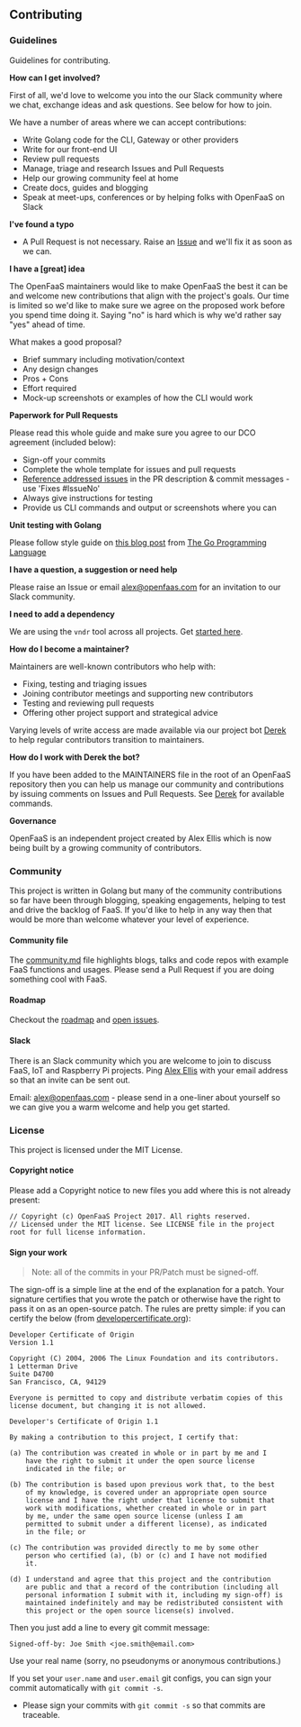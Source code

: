 ## Contributing

### Guidelines

Guidelines for contributing.

**How can I get involved?**

First of all, we'd love to welcome you into the our Slack community where we chat, exchange ideas and ask questions. See below for how to join.

We have a number of areas where we can accept contributions:

* Write Golang code for the CLI, Gateway or other providers
* Write for our front-end UI
* Review pull requests
* Manage, triage and research Issues and Pull Requests
* Help our growing community feel at home
* Create docs, guides and blogging
* Speak at meet-ups, conferences or by helping folks with OpenFaaS on Slack

**I've found a typo**

* A Pull Request is not necessary. Raise an [Issue](https://github.com/openfaas/faas/issues) and we'll fix it as soon as we can. 

**I have a [great] idea**

The OpenFaaS maintainers would like to make OpenFaaS the best it can be and welcome new contributions that align with the project's goals. Our time is limited so we'd like to make sure we agree on the proposed work before you spend time doing it. Saying "no" is hard which is why we'd rather say "yes" ahead of time.

What makes a good proposal?

* Brief summary including motivation/context
* Any design changes
* Pros + Cons
* Effort required
* Mock-up screenshots or examples of how the CLI would work

**Paperwork for Pull Requests**

Please read this whole guide and make sure you agree to our DCO agreement (included below):

* Sign-off your commits 
* Complete the whole template for issues and pull requests
* [Reference addressed issues](https://help.github.com/articles/closing-issues-using-keywords/) in the PR description & commit messages - use 'Fixes #IssueNo' 
* Always give instructions for testing
* Provide us CLI commands and output or screenshots where you can 

**Unit testing with Golang**

Please follow style guide on [this blog post](https://blog.alexellis.io/golang-writing-unit-tests/) from [The Go Programming Language](https://www.amazon.co.uk/Programming-Language-Addison-Wesley-Professional-Computing/dp/0134190440)

**I have a question, a suggestion or need help**

Please raise an Issue or email alex@openfaas.com for an invitation to our Slack community.

**I need to add a dependency**

We are using the `vndr` tool across all projects. Get [started here](https://github.com/LK4D4/vndr).

**How do I become a maintainer?**

Maintainers are well-known contributors who help with:
* Fixing, testing and triaging issues
* Joining contributor meetings and supporting new contributors
* Testing and reviewing pull requests
* Offering other project support and strategical advice

Varying levels of write access are made available via our project bot [Derek](https://github.com/alexellis/derek) to help regular contributors transition to maintainers.

**How do I work with Derek the bot?**

If you have been added to the MAINTAINERS file in the root of an OpenFaaS repository then you can help us manage our community and contributions by issuing comments on Issues and Pull Requests. See [Derek](https://github.com/alexellis/derek) for available commands.

**Governance**

OpenFaaS is an independent project created by Alex Ellis which is now being built by a growing community of contributors.

### Community

This project is written in Golang but many of the community contributions so far have been through blogging, speaking engagements, helping to test and drive the backlog of FaaS. If you'd like to help in any way then that would be more than welcome whatever your level of experience.

#### Community file

The [community.md](https://github.com/openfaas/faas/blob/master/community.md) file highlights blogs, talks and code repos with example FaaS functions and usages. Please send a Pull Request if you are doing something cool with FaaS.

#### Roadmap

Checkout the [roadmap](https://github.com/openfaas/faas/blob/master/ROADMAP.md) and [open issues](https://github.com/openfaas/faas/issues).

#### Slack

There is an Slack community which you are welcome to join to discuss FaaS, IoT and Raspberry Pi projects. Ping [Alex Ellis](https://github.com/alexellis) with your email address so that an invite can be sent out.

Email: alex@openfaas.com - please send in a one-liner about yourself so we can give you a warm welcome and help you get started.

### License

This project is licensed under the MIT License.

#### Copyright notice

Please add a Copyright notice to new files you add where this is not already present:

```
// Copyright (c) OpenFaaS Project 2017. All rights reserved.
// Licensed under the MIT license. See LICENSE file in the project root for full license information.
```

#### Sign your work

> Note: all of the commits in your PR/Patch must be signed-off.

The sign-off is a simple line at the end of the explanation for a patch. Your
signature certifies that you wrote the patch or otherwise have the right to pass
it on as an open-source patch. The rules are pretty simple: if you can certify
the below (from [developercertificate.org](http://developercertificate.org/)):

```
Developer Certificate of Origin
Version 1.1

Copyright (C) 2004, 2006 The Linux Foundation and its contributors.
1 Letterman Drive
Suite D4700
San Francisco, CA, 94129

Everyone is permitted to copy and distribute verbatim copies of this
license document, but changing it is not allowed.

Developer's Certificate of Origin 1.1

By making a contribution to this project, I certify that:

(a) The contribution was created in whole or in part by me and I
    have the right to submit it under the open source license
    indicated in the file; or

(b) The contribution is based upon previous work that, to the best
    of my knowledge, is covered under an appropriate open source
    license and I have the right under that license to submit that
    work with modifications, whether created in whole or in part
    by me, under the same open source license (unless I am
    permitted to submit under a different license), as indicated
    in the file; or

(c) The contribution was provided directly to me by some other
    person who certified (a), (b) or (c) and I have not modified
    it.

(d) I understand and agree that this project and the contribution
    are public and that a record of the contribution (including all
    personal information I submit with it, including my sign-off) is
    maintained indefinitely and may be redistributed consistent with
    this project or the open source license(s) involved.
```

Then you just add a line to every git commit message:

    Signed-off-by: Joe Smith <joe.smith@email.com>

Use your real name (sorry, no pseudonyms or anonymous contributions.)

If you set your `user.name` and `user.email` git configs, you can sign your
commit automatically with `git commit -s`.

* Please sign your commits with `git commit -s` so that commits are traceable.
